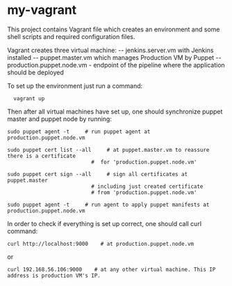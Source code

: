 # my-vagrant

This project contains Vagrant file which creates an environment
and some shell scripts and required configuration files.

Vagrant creates three virtual machine:
    -- jenkins.server.vm with Jenkins installed
    -- puppet.master.vm which manages Production VM by Puppet
    -- production.puppet.node.vm - endpoint of the pipeline where the application should be deployed



To set up the environment just run a command:
      
      vagrant up


Then after all virtual machines have set up, 
one should synchronize puppet master and puppet node by running:
  
    sudo puppet agent -t     # run puppet agent at production.puppet.node.vm

    sudo puppet cert list --all     # at puppet.master.vm to reassure there is a certificate 
                               #  for 'production.puppet.node.vm'

    sudo puppet cert sign --all     # sign all certificates at puppet.master
                               # including just created certificate 
                               # from 'production.puppet.node.vm'
 
    sudo puppet agent -t     # run agent to apply puppet manifests at production.puppet.node.vm


In order to check if everything is set up correct, one should call curl command:

    curl http://localhost:9000    # at production.puppet.node.vm

or

    curl 192.168.56.106:9000    # at any other virtual machine. This IP address is production VM's IP.

